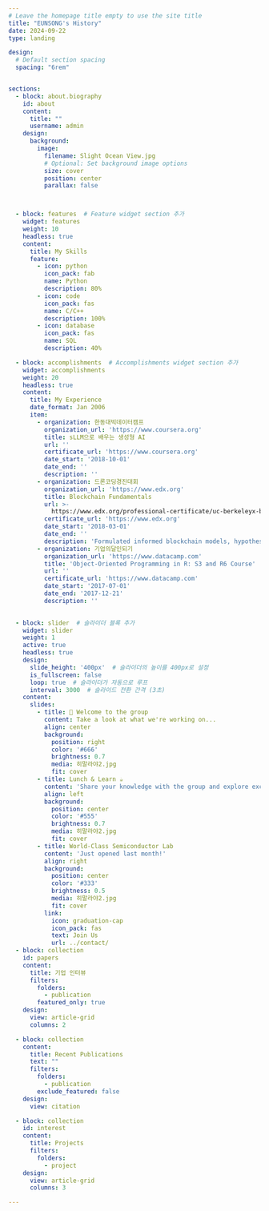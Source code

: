 ```yaml
---
# Leave the homepage title empty to use the site title
title: "EUNSONG's History"
date: 2024-09-22
type: landing

design:
  # Default section spacing
  spacing: "6rem"


sections:
  - block: about.biography
    id: about
    content:
      title: ""
      username: admin
    design:
      background:
        image:
          filename: Slight Ocean View.jpg
          # Optional: Set background image options
          size: cover
          position: center
          parallax: false



  - block: features  # Feature widget section 추가
    widget: features
    weight: 10
    headless: true
    content:
      title: My Skills
      feature:
        - icon: python
          icon_pack: fab
          name: Python
          description: 80%
        - icon: code
          icon_pack: fas
          name: C/C++
          description: 100%
        - icon: database
          icon_pack: fas
          name: SQL
          description: 40%

  - block: accomplishments  # Accomplishments widget section 추가
    widget: accomplishments
    weight: 20
    headless: true
    content:
      title: My Experience
      date_format: Jan 2006
      item:
        - organization: 한동대빅데이터캠프
          organization_url: 'https://www.coursera.org'
          title: sLLM으로 배우는 생성형 AI
          url: ''
          certificate_url: 'https://www.coursera.org'
          date_start: '2018-10-01'
          date_end: ''
          description: ''
        - organization: 드론코딩경진대회
          organization_url: 'https://www.edx.org'
          title: Blockchain Fundamentals
          url: >-
            https://www.edx.org/professional-certificate/uc-berkeleyx-blockchain-fundamentals      
          certificate_url: 'https://www.edx.org'
          date_start: '2018-03-01'
          date_end: ''
          description: 'Formulated informed blockchain models, hypotheses, and use cases.'
        - organization: 기업의달인되기
          organization_url: 'https://www.datacamp.com'
          title: 'Object-Oriented Programming in R: S3 and R6 Course'
          url: ''
          certificate_url: 'https://www.datacamp.com'
          date_start: '2017-07-01'
          date_end: '2017-12-21'
          description: ''

          
  - block: slider  # 슬라이더 블록 추가
    widget: slider
    weight: 1
    active: true
    headless: true
    design:
      slide_height: '400px'  # 슬라이더의 높이를 400px로 설정
      is_fullscreen: false
      loop: true  # 슬라이더가 자동으로 루프
      interval: 3000  # 슬라이드 전환 간격 (3초)
    content:
      slides:
        - title: 👋 Welcome to the group
          content: Take a look at what we're working on...
          align: center
          background:
            position: right
            color: '#666'
            brightness: 0.7
            media: 히말라야2.jpg
            fit: cover
        - title: Lunch & Learn ☕️
          content: 'Share your knowledge with the group and explore exciting new topics together!'
          align: left
          background:
            position: center
            color: '#555'
            brightness: 0.7
            media: 히말라야2.jpg
            fit: cover
        - title: World-Class Semiconductor Lab
          content: 'Just opened last month!'
          align: right
          background:
            position: center
            color: '#333'
            brightness: 0.5
            media: 히말라야2.jpg
            fit: cover
          link:
            icon: graduation-cap
            icon_pack: fas
            text: Join Us
            url: ../contact/
  - block: collection
    id: papers
    content:
      title: 기업 인터뷰
      filters:
        folders:
          - publication
        featured_only: true
    design:
      view: article-grid
      columns: 2

  - block: collection
    content:
      title: Recent Publications
      text: ""
      filters:
        folders:
          - publication
        exclude_featured: false
    design:
      view: citation

  - block: collection
    id: interest
    content:
      title: Projects
      filters:
        folders:
          - project
    design:
      view: article-grid
      columns: 3

---
```


